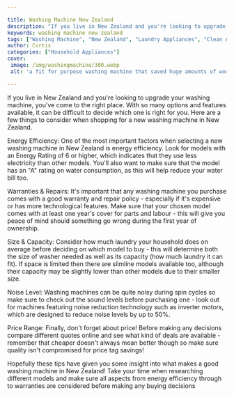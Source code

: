 ```yaml
---

title: Washing Machine New Zealand
description: "If you live in New Zealand and you're looking to upgrade your washing machine, you've come to the right place. With so many option...read now to learn more"
keywords: washing machine new zealand
tags: ["Washing Machine", "New Zealand", "Laundry Appliances", "Clean Appliance"]
author: Curtis
categories: ["Household Appliances"]
cover: 
 image: /img/washingmachine/300.webp
 alt: 'a fit for purpose washing machine that saved huge amounts of work'

---
```


If you live in New Zealand and you're looking to upgrade your washing machine, you've come to the right place. With so many options and features available, it can be difficult to decide which one is right for you. Here are a few things to consider when shopping for a new washing machine in New Zealand.

Energy Efficiency: One of the most important factors when selecting a new washing machine in New Zealand is energy efficiency. Look for models with an Energy Rating of 6 or higher, which indicates that they use less electricity than other models. You'll also want to make sure that the model has an "A" rating on water consumption, as this will help reduce your water bill too.

Warranties & Repairs: It's important that any washing machine you purchase comes with a good warranty and repair policy - especially if it's expensive or has more technological features. Make sure that your chosen model comes with at least one year's cover for parts and labour - this will give you peace of mind should something go wrong during the first year of ownership.

Size & Capacity: Consider how much laundry your household does on average before deciding on which model to buy - this will determine both the size of washer needed as well as its capacity (how much laundry it can fit). If space is limited then there are slimline models available too, although their capacity may be slightly lower than other models due to their smaller size. 

Noise Level: Washing machines can be quite noisy during spin cycles so make sure to check out the sound levels before purchasing one - look out for machines featuring noise reduction technology such as inverter motors, which are designed to reduce noise levels by up to 50%. 

Price Range: Finally, don't forget about price! Before making any decisions compare different quotes online and see what kind of deals are available - remember that cheaper doesn't always mean better though so make sure quality isn't compromised for price tag savings! 
 
Hopefully these tips have given you some insight into what makes a good washing machine in New Zealand! Take your time when researching different models and make sure all aspects from energy efficiency through to warranties are considered before making any buying decisions

